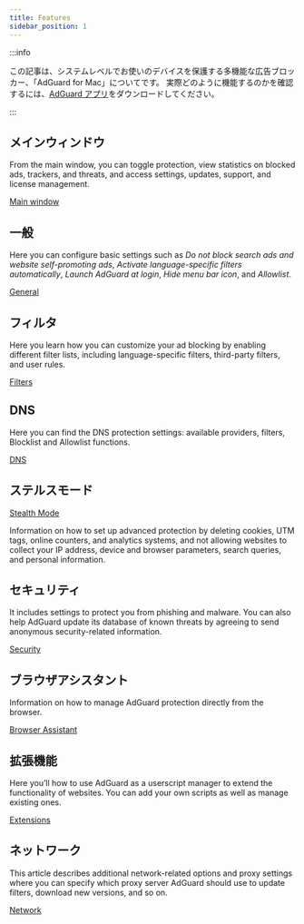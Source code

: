 ```yaml
---
title: Features
sidebar_position: 1
---
```


:::info

この記事は、システムレベルでお使いのデバイスを保護する多機能な広告ブロッカー、「AdGuard for Mac」についてです。 実際どのように機能するのかを確認するには、[AdGuard アプリ](https://agrd.io/download-kb-adblock)をダウンロードしてください。

:::

## メインウィンドウ

From the main window, you can toggle protection, view statistics on blocked ads, trackers, and threats, and access settings, updates, support, and license management.

[Main window](/adguard-for-mac/features/main.md)

## 一般

Here you can configure basic settings such as _Do not block search ads and website self-promoting ads_, _Activate language-specific filters automatically_, _Launch AdGuard at login_, _Hide menu bar icon_, and _Allowlist_.

[General](/adguard-for-mac/features/general.md)

## フィルタ

Here you learn how you can customize your ad blocking by enabling different filter lists, including language-specific filters, third-party filters, and user rules.

[Filters](/adguard-for-mac/features/filters.md)

## DNS

Here you can find the DNS protection settings: available providers, filters, Blocklist and Allowlist functions.

[DNS](/adguard-for-mac/features/dns.md)

## ステルスモード

[Stealth Mode](/adguard-for-mac/features/stealth.md)

Information on how to set up advanced protection by deleting cookies, UTM tags, online counters, and analytics systems, and not allowing websites to collect your IP address, device and browser parameters, search queries, and personal information.

## セキュリティ

It includes settings to protect you from phishing and malware. You can also help AdGuard update its database of known threats by agreeing to send anonymous security-related information.

[Security](/adguard-for-mac/features/security.md)

## ブラウザアシスタント

Information on how to manage AdGuard protection directly from the browser.

[Browser Assistant](/adguard-for-mac/features/browser-assistant.md)

## 拡張機能

Here you’ll how to use AdGuard as a userscript manager to extend the functionality of websites. You can add your own scripts as well as manage existing ones.

[Extensions](/adguard-for-mac/features/extensions.md)

## ネットワーク

This article describes additional network-related options and proxy settings where you can specify which proxy server AdGuard should use to update filters, download new versions, and so on.

[Network](/adguard-for-mac/features/network.md)
